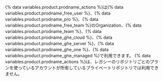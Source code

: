 {% data variables.product.prodname_actions %}は{% data variables.product.prodname_free_user %}、{% data variables.product.prodname_pro %}、{% data variables.product.prodname_free_team %}のOrganization、{% data variables.product.prodname_team %}、{% data variables.product.prodname_ghe_cloud %}、{% data variables.product.prodname_ghe_server %}、{% data variables.product.prodname_ghe_one %}、{% data variables.product.prodname_ghe_managed %}で利用できます。 {% data variables.product.prodname_actions %}は、レガシーのリポジトリごとのプランを使っているアカウントが所有しているプライベートリポジトリでは利用できません。 

